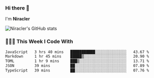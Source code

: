 ### Hi there 👋

I'm **Niracler**

![Niracler's GitHub stats](https://github-readme-stats.vercel.app/api?username=Niracler&show_icons=true)


### 👨🏻‍💻 This Week I Code With

<!--START_SECTION:waka-->

```txt
JavaScript   3 hrs 40 mins   ███████████░░░░░░░░░░░░░░   43.67 %
Markdown     1 hr 45 mins    █████▒░░░░░░░░░░░░░░░░░░░   20.90 %
TOML         1 hr 9 mins     ███▒░░░░░░░░░░░░░░░░░░░░░   13.71 %
JSON         39 mins         ██░░░░░░░░░░░░░░░░░░░░░░░   07.89 %
TypeScript   39 mins         ██░░░░░░░░░░░░░░░░░░░░░░░   07.76 %
```

<!--END_SECTION:waka-->
